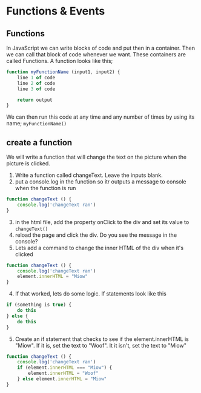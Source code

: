 # Functions & Events

## Functions
In JavaScript we can write blocks of code and put then in a container. Then we can call that block of code whenever we want. These containers are called Functions.
A function looks like this;
```javascript
function myFunctionName (input1, input2) {
    line 1 of code
    line 2 of code
    line 3 of code

    return output
}
```
We can then run this code at any time and any number of times by using its name;
`myFunctionName()`

## create a function
We will write a function that will change the text on the picture when the picture is clicked.
1. Write a function called changeText. Leave the inputs blank.
2. put a console.log in the function so itr outputs a message to console when the function is run
```javascript
function changeText () {
    console.log('changeText ran')
}
```
3. in the html file, add the property onClick to the div and set its value to `changeText()`
4. reload the page and click the div. Do you see the message in the console?
3. Lets add a command to change the inner HTML of the div when it's clicked

```javascript
function changeText () {
    console.log('changeText ran')
    element.innerHTML = "Miow"
}
```
4. If that worked, lets do some logic. If statements look like this
```javascript
if (something is true) {
    do this
} else {
    do this
}
```
5. Create an if statement that checks to see if the element.innerHTML is "Miow". If it is, set the text to "Woof". It it isn't, set the text to "Miow" 

```javascript
function changeText () {
    console.log('changeText ran')
    if (element.innerHTML === "Miow") {
        element.innerHTML = "Woof"
    } else element.innerHTML = "Miow"
}
```